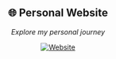 <div align="center">

## 🌐 Personal Website
_Explore my personal journey_

[![Website](https://img.shields.io/badge/Website-Intro_Page-blue?style=for-the-badge&logo=github-pages)](https://bai1026.github.io/)

</div>
